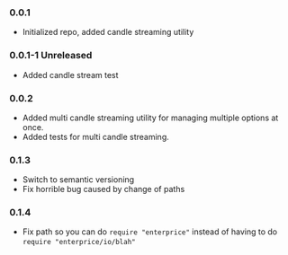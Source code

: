 ### 0.0.1

* Initialized repo, added candle streaming utility

### 0.0.1-1 Unreleased

* Added candle stream test

### 0.0.2

* Added multi candle streaming utility for managing multiple options at once.
* Added tests for multi candle streaming.

### 0.1.3

* Switch to semantic versioning
* Fix horrible bug caused by change of paths

### 0.1.4

* Fix path so you can do `require "enterprice"` instead of having to do `require "enterprice/io/blah"`
